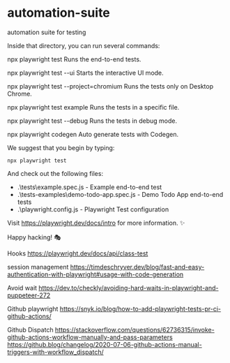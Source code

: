 # automation-suite
automation suite for testing


Inside that directory, you can run several commands:

  npx playwright test
    Runs the end-to-end tests.

  npx playwright test --ui
    Starts the interactive UI mode.

  npx playwright test --project=chromium
    Runs the tests only on Desktop Chrome.

  npx playwright test example
    Runs the tests in a specific file.

  npx playwright test --debug
    Runs the tests in debug mode.

  npx playwright codegen
    Auto generate tests with Codegen.

We suggest that you begin by typing:

    npx playwright test

And check out the following files:
  - .\tests\example.spec.js - Example end-to-end test
  - .\tests-examples\demo-todo-app.spec.js - Demo Todo App end-to-end tests
  - .\playwright.config.js - Playwright Test configuration

Visit https://playwright.dev/docs/intro for more information. ✨

Happy hacking! 🎭

Hooks
https://playwright.dev/docs/api/class-test

session management
https://timdeschryver.dev/blog/fast-and-easy-authentication-with-playwright#usage-with-code-generation

Avoid wait
https://dev.to/checkly/avoiding-hard-waits-in-playwright-and-puppeteer-272

Github playwright 
https://snyk.io/blog/how-to-add-playwright-tests-pr-ci-github-actions/

Github Dispatch
https://stackoverflow.com/questions/62736315/invoke-github-actions-workflow-manually-and-pass-parameters
https://github.blog/changelog/2020-07-06-github-actions-manual-triggers-with-workflow_dispatch/